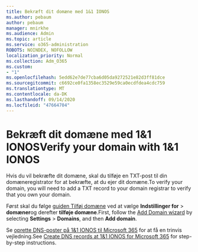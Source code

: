 ```yaml
---
title: Bekræft dit domæne med 1&1 IONOS
ms.author: pebaum
author: pebaum
manager: mnirkhe
ms.audience: Admin
ms.topic: article
ms.service: o365-administration
ROBOTS: NOINDEX, NOFOLLOW
localization_priority: Normal
ms.collection: Adm_O365
ms.custom:
- "1"
ms.openlocfilehash: 5edd62e7de77cba6d05da9272521e82d3ff81dce
ms.sourcegitcommit: c6692ce0fa1358ec3529e59ca0ecdfdea4cdc759
ms.translationtype: MT
ms.contentlocale: da-DK
ms.lasthandoff: 09/14/2020
ms.locfileid: "47664704"
---
```

# <a name="verify-your-domain-with-11-ionos"></a><span data-ttu-id="98ba2-102">Bekræft dit domæne med 1&1 IONOS</span><span class="sxs-lookup"><span data-stu-id="98ba2-102">Verify your domain with 1&1 IONOS</span></span>

<span data-ttu-id="98ba2-103">Hvis du vil bekræfte dit domæne, skal du tilføje en TXT-post til din domæneregistrator for at bekræfte, at du ejer dit domæne.</span><span class="sxs-lookup"><span data-stu-id="98ba2-103">To verify your domain, you will need to add a TXT record to your domain registrar to verify that you own your domain.</span></span> 

<span data-ttu-id="98ba2-104">Først skal du følge [guiden Tilføj domæne](https://portal.office.com/adminportal/home#/Domains) ved at vælge **Indstillinger for** \> **domæner**og derefter **tilføje domæne**.</span><span class="sxs-lookup"><span data-stu-id="98ba2-104">First, follow the [Add Domain wizard](https://portal.office.com/adminportal/home#/Domains) by selecting **Settings** \> **Domains**, and then **Add domain**.</span></span>
  
<span data-ttu-id="98ba2-105">Se [oprette DNS-poster på 1&1 IONOS til Microsoft 365](https://docs.microsoft.com/microsoft-365/admin/dns/create-dns-records-at-1-1-internet) for at få en trinvis vejledning.</span><span class="sxs-lookup"><span data-stu-id="98ba2-105">See [Create DNS records at 1&1 IONOS for Microsoft 365](https://docs.microsoft.com/microsoft-365/admin/dns/create-dns-records-at-1-1-internet) for step-by-step instructions.</span></span>